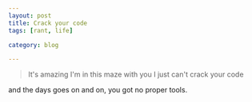 ```yaml
---
layout: post
title: Crack your code
tags: [rant, life]

category: blog

---
```



>It's amazing I'm in this maze with you
>I just can't crack your code


and the days goes on and on, you got no proper tools.

